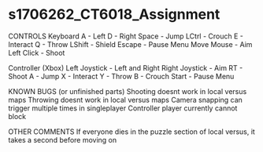# s1706262_CT6018_Assignment

CONTROLS
Keyboard
A - Left
D - Right
Space - Jump
LCtrl - Crouch
E - Interact
Q - Throw
LShift - Shield
Escape - Pause Menu
Move Mouse - Aim
Left Click - Shoot

Controller (Xbox)
Left Joystick - Left and Right
Right Joystick - Aim
RT - Shoot
A - Jump
X - Interact
Y - Throw
B - Crouch
Start - Pause Menu

KNOWN BUGS (or unfinished parts)
Shooting doesnt work in local versus maps
Throwing doesnt work in local versus maps
Camera snapping can trigger multiple times in singleplayer
Controller player currently cannot block

OTHER COMMENTS
If everyone dies in the puzzle section of local versus, it takes a second before moving on
